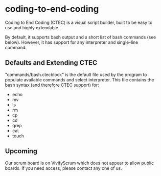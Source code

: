 # coding-to-end-coding
Coding to End Coding (CTEC) is a visual script builder, built to be easy to use and highly extendable.

By default, it supports bash output and a short list of bash commands (see below). However, it has support for any interpreter and single-line command.


## Defaults and Extending CTEC
"commands/bash.ctecblock" is the default file used by the program to populate available commands and select interpreter.
This file contains the bash syntax (and therefore CTEC support) for:
* echo
* mv
* ls
* rm 
* cp
* cd
* grep
* cat
* touch

## Upcoming
Our scrum board is on VivifyScrum which does not appear to allow public boards. If you need access, please contact any one of us.
